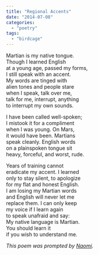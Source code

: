 ```yaml
---
title: "Regional Accents"
date: "2014-07-08"
categories: 
  - "poetry"
tags: 
  - "birdcage"
---
```


Martian is my native tongue.  
Though I learned English  
at a young age, passed my forms,   
I still speak with an accent.  
My words are tinged with  
alien tones and people stare  
when I speak, talk over me,  
talk for me, interrupt, anything  
to interrupt my own sounds.  
  
I have been called well-spoken;  
I mistook it for a compliment   
when I was young. On Mars,  
it would have been. Martians  
speak cleanly. English words  
on a plainspoken tongue sit  
heavy, forceful, and worst, rude.  
  
Years of training cannot   
eradicate my accent. I learned  
only to stay silent, to apologize  
for my flat and honest English.  
I am losing my Martian words  
and English will never let me  
replace them. I can only keep  
my voice if I learn again  
to speak unafraid and say:  
My native language is Martian.  
You should learn it  
if you wish to understand me.

_This poem was prompted by [Naomi](http://naomijacobs.wordpress.com/)._

